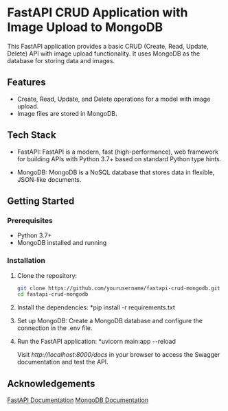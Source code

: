 # FastAPI CRUD Application with Image Upload to MongoDB
This FastAPI application provides a basic CRUD (Create, Read, Update, Delete) API with image upload functionality. It uses MongoDB as the database for storing data and images.


## Features

- Create, Read, Update, and Delete operations for a model with image upload.
- Image files are stored in MongoDB.

## Tech Stack

- FastAPI: FastAPI is a modern, fast (high-performance), web framework for building APIs with Python 3.7+ based on standard Python type hints.

- MongoDB: MongoDB is a NoSQL database that stores data in flexible, JSON-like documents.

## Getting Started

### Prerequisites

- Python 3.7+
- MongoDB installed and running


### Installation

1. Clone the repository:
    ```bash
   git clone https://github.com/yourusername/fastapi-crud-mongodb.git
   cd fastapi-crud-mongodb
    
2. Install the dependencies:
   *pip install -r requirements.txt
   
3. Set up MongoDB:
   Create a MongoDB database and configure the connection in the .env file.
   
4. Run the FastAPI application:
   *uvicorn main:app --reload

   Visit *http://localhost:8000/docs* in your browser to access the Swagger documentation and test the API.

  



## Acknowledgements

[FastAPI Documentation](https://fastapi.tiangolo.com/)
[MongoDB Documentation](https://docs.mongodb.com/)
   

